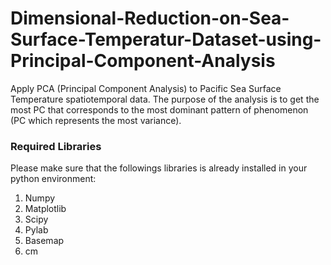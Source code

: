 # Dimensional-Reduction-on-Sea-Surface-Temperatur-Dataset-using-Principal-Component-Analysis
Apply PCA (Principal Component Analysis) to Pacific Sea Surface Temperature spatiotemporal data. The purpose of the analysis is to get the most PC that corresponds to the most dominant pattern of phenomenon (PC which represents the most variance).

### Required Libraries
Please make sure that the followings libraries is already installed in your python environment:
1. Numpy
2. Matplotlib
3. Scipy
4. Pylab
5. Basemap
6. cm
